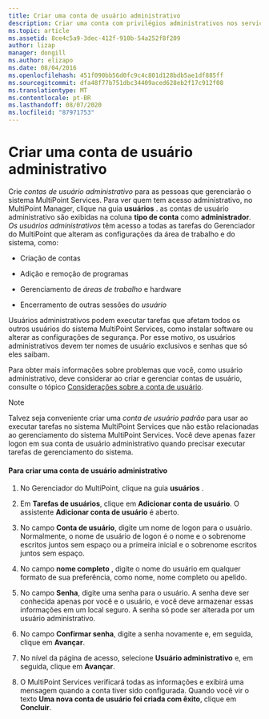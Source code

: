 ```yaml
---
title: Criar uma conta de usuário administrativo
description: Criar uma conta com privilégios administrativos nos serviços do MultiPoint
ms.topic: article
ms.assetid: 8ce4c5a9-3dec-412f-910b-54a252f8f209
author: lizap
manager: dongill
ms.author: elizapo
ms.date: 08/04/2016
ms.openlocfilehash: 451f090bb56d0fc9c4c801d128bdb5ae1df885ff
ms.sourcegitcommit: dfa48f77b751dbc34409aced628eb2f17c912f08
ms.translationtype: MT
ms.contentlocale: pt-BR
ms.lasthandoff: 08/07/2020
ms.locfileid: "87971753"
---
```

# <a name="create-an-administrative-user-account"></a>Criar uma conta de usuário administrativo
Crie *contas de usuário administrativo* para as pessoas que gerenciarão o sistema MultiPoint Services. Para ver quem tem acesso administrativo, no MultiPoint Manager, clique na guia **usuários** . as contas de usuário administrativo são exibidas na coluna **tipo de conta** como **administrador**. *Os usuários administrativos* têm acesso a todas as tarefas do Gerenciador do MultiPoint que alteram as configurações da área de trabalho e do sistema, como:

-   Criação de contas

-   Adição e remoção de programas

-   Gerenciamento de *áreas de trabalho* e hardware

-   Encerramento de outras sessões do *usuário*

Usuários administrativos podem executar tarefas que afetam todos os outros usuários do sistema MultiPoint Services, como instalar software ou alterar as configurações de segurança. Por esse motivo, os usuários administrativos devem ter nomes de usuário exclusivos e senhas que só eles saibam.

Para obter mais informações sobre problemas que você, como usuário administrativo, deve considerar ao criar e gerenciar contas de usuário, consulte o tópico [Considerações sobre a conta de usuário](User-Account-Considerations.md).

> [!NOTE]
> Talvez seja conveniente criar uma *conta de usuário padrão* para usar ao executar tarefas no sistema MultiPoint Services que não estão relacionadas ao gerenciamento do sistema MultiPoint Services. Você deve apenas fazer logon em sua conta de usuário administrativo quando precisar executar tarefas de gerenciamento do sistema.

#### <a name="to-create-an-administrative-user-account"></a>Para criar uma conta de usuário administrativo

1.  No Gerenciador do MultiPoint, clique na guia **usuários** .

2.  Em **Tarefas de usuários**, clique em **Adicionar conta de usuário**. O assistente **Adicionar conta de usuário** é aberto.

3.  No campo **Conta de usuário**, digite um nome de logon para o usuário. Normalmente, o nome de usuário de logon é o nome e o sobrenome escritos juntos sem espaço ou a primeira inicial e o sobrenome escritos juntos sem espaço.

4.  No campo **nome completo** , digite o nome do usuário em qualquer formato de sua preferência, como nome, nome completo ou apelido.

5.  No campo **Senha**, digite uma senha para o usuário. A senha deve ser conhecida apenas por você e o usuário, e você deve armazenar essas informações em um local seguro. A senha só pode ser alterada por um usuário administrativo.

6.  No campo **Confirmar senha**, digite a senha novamente e, em seguida, clique em **Avançar**.

7.  No nível da página de acesso, selecione **Usuário administrativo** e, em seguida, clique em **Avançar**.

8.  O MultiPoint Services verificará todas as informações e exibirá uma mensagem quando a conta tiver sido configurada. Quando você vir o texto **Uma nova conta de usuário foi criada com êxito**, clique em **Concluir**.
